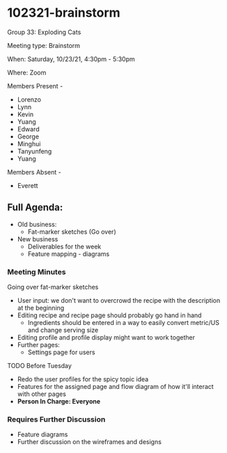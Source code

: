 # 102321-brainstorm

Group 33: Exploding Cats

Meeting type: Brainstorm

When: Saturday, 10/23/21, 4:30pm - 5:30pm

Where: Zoom

Members Present -

- Lorenzo
- Lynn
- Kevin
- Yuang
- Edward
- George
- Minghui
- Tanyunfeng
- Yuang

Members Absent -

- Everett

## Full Agenda:

- Old business:
    - Fat-marker sketches (Go over)
- New business
    - Deliverables for the week
    - Feature mapping - diagrams

### Meeting Minutes

Going over fat-marker sketches

- User input: we don't want to overcrowd the recipe with the description at the beginning
- Editing recipe and recipe page should probably go hand in hand
    - Ingredients should be entered in a way to easily convert metric/US and change serving size
- Editing profile and profile display might want to work together
- Further pages:
    - Settings page for users

TODO Before Tuesday

- Redo the user profiles for the spicy topic idea
- Features for the assigned page and flow diagram of how it'll interact with other pages
- **Person In Charge: Everyone**

### Requires Further Discussion

- Feature diagrams
- Further discussion on the wireframes and designs